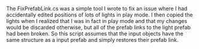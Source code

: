 The FixPrefabLink.cs was a simple tool I wrote to fix an issue where I had accidentally edited positions of lots of lights in play mode. I then copied the lights when I realized that I was in fact in play mode and that my changes would be discarded otherwise, but all of the prefab links to the light prefab had been broken. So this script assumes that the input objects have the same structure as a input prefab and simply restores their prefab link.